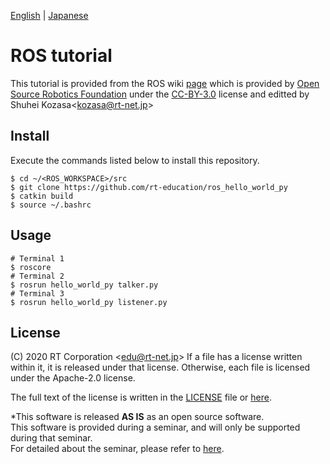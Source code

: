 [English](README.en.md) | [Japanese](README.md)

# ROS tutorial
This tutorial is provided from the ROS wiki [page](http://wiki.ros.org/ROS/Tutorials/WritingPublisherSubscriber%28python%29) which is provided by [Open Source Robotics Foundation](http://www.osrfoundation.org/) under the [CC-BY-3.0](https://creativecommons.org/licenses/by/3.0/) license and editted by Shuhei Kozasa\<kozasa@rt-net.jp\>

## Install
Execute the commands listed below to install this repository.
```shell
$ cd ~/<ROS_WORKSPACE>/src
$ git clone https://github.com/rt-education/ros_hello_world_py
$ catkin build
$ source ~/.bashrc
```

## Usage
```shell
# Terminal 1
$ roscore
# Terminal 2
$ rosrun hello_world_py talker.py
# Terminal 3
$ rosrun hello_world_py listener.py
``` 

## License
(C) 2020 RT Corporation \<edu@rt-net.jp\>
If a file has a license written within it, it is released under that license. Otherwise, each file is licensed under the Apache-2.0 license.

The full text of the license is written in the [LICENSE](LICENSE) file or [here](http://www.apache.org/licenses/LICENSE-2.0).

*This software is released __AS IS__ as an open source software.  
This software is provided during a seminar, and will only be supported during that seminar.  
For detailed about the seminar, please refer to [here](https://rt-net.jp/service/for-companies/).